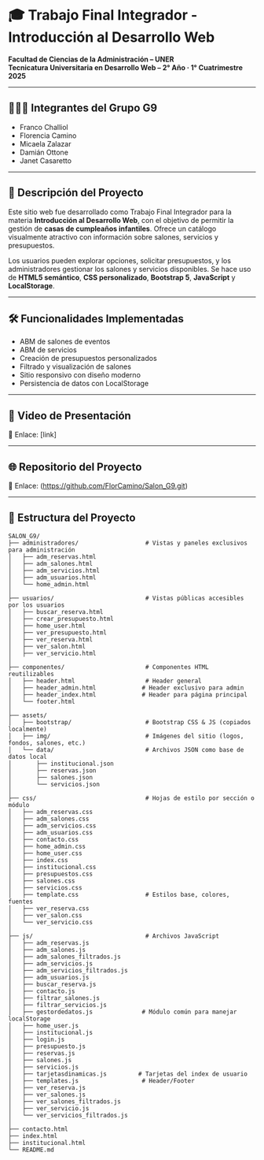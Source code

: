 # 🎓 Trabajo Final Integrador - Introducción al Desarrollo Web

**Facultad de Ciencias de la Administración – UNER**  
**Tecnicatura Universitaria en Desarrollo Web – 2° Año · 1° Cuatrimestre 2025**

---

## 🧑‍🤝‍🧑 Integrantes del Grupo G9

- Franco Challiol  
- Florencia Camino  
- Micaela Zalazar  
- Damián Ottone  
- Janet Casaretto  

---

## 📌 Descripción del Proyecto

Este sitio web fue desarrollado como Trabajo Final Integrador para la materia **Introducción al Desarrollo Web**, con el objetivo de permitir la gestión de **casas de cumpleaños infantiles**. Ofrece un catálogo visualmente atractivo con información sobre salones, servicios y presupuestos.

Los usuarios pueden explorar opciones, solicitar presupuestos, y los administradores gestionar los salones y servicios disponibles. Se hace uso de **HTML5 semántico**, **CSS personalizado**, **Bootstrap 5**, **JavaScript** y **LocalStorage**.

---

## 🛠️ Funcionalidades Implementadas

- ABM de salones de eventos
- ABM de servicios
- Creación de presupuestos personalizados
- Filtrado y visualización de salones
- Sitio responsivo con diseño moderno
- Persistencia de datos con LocalStorage

---

## 🎥 Video de Presentación

📎 Enlace: [link]

---

## 🌐 Repositorio del Proyecto

📎 Enlace: (https://github.com/FlorCamino/Salon_G9.git)

---

## 📁 Estructura del Proyecto

```
SALON_G9/
├── administradores/                   # Vistas y paneles exclusivos para administración
│   ├── adm_reservas.html
│   ├── adm_salones.html
│   ├── adm_servicios.html
│   ├── adm_usuarios.html
│   └── home_admin.html
│
├── usuarios/                          # Vistas públicas accesibles por los usuarios
│   ├── buscar_reserva.html
│   ├── crear_presupuesto.html
│   ├── home_user.html
│   ├── ver_presupuesto.html
│   ├── ver_reserva.html
│   ├── ver_salon.html
│   ├── ver_servicio.html
│
├── componentes/                       # Componentes HTML reutilizables
│   ├── header.html                    # Header general
│   ├── header_admin.html             # Header exclusivo para admin
│   ├── header_index.html             # Header para página principal
│   └── footer.html
│
├── assets/
│   ├── bootstrap/                     # Bootstrap CSS & JS (copiados localmente)
│   ├── img/                           # Imágenes del sitio (logos, fondos, salones, etc.)
│   └── data/                          # Archivos JSON como base de datos local
│       ├── institucional.json
│       ├── reservas.json
│       ├── salones.json
│       └── servicios.json
│
├── css/                               # Hojas de estilo por sección o módulo
│   ├── adm_reservas.css
│   ├── adm_salones.css
│   ├── adm_servicios.css
│   ├── adm_usuarios.css
│   ├── contacto.css
│   ├── home_admin.css
│   ├── home_user.css
│   ├── index.css
│   ├── institucional.css
│   ├── presupuestos.css
│   ├── salones.css
│   ├── servicios.css
│   ├── template.css                   # Estilos base, colores, fuentes
│   ├── ver_reserva.css
│   ├── ver_salon.css
│   └── ver_servicio.css
│
├── js/                                # Archivos JavaScript
│   ├── adm_reservas.js
│   ├── adm_salones.js
│   ├── adm_salones_filtrados.js
│   ├── adm_servicios.js
│   ├── adm_servicios_filtrados.js
│   ├── adm_usuarios.js
│   ├── buscar_reserva.js
│   ├── contacto.js
│   ├── filtrar_salones.js
│   ├── filtrar_servicios.js
│   ├── gestordedatos.js              # Módulo común para manejar localStorage
│   ├── home_user.js
│   ├── institucional.js
│   ├── login.js
│   ├── presupuesto.js
│   ├── reservas.js
│   ├── salones.js
│   ├── servicios.js
│   ├── tarjetasdinamicas.js         # Tarjetas del index de usuario
│   ├── templates.js                  # Header/Footer
│   ├── ver_reserva.js
│   ├── ver_salones.js
│   ├── ver_salones_filtrados.js
│   ├── ver_servicio.js
│   └── ver_servicios_filtrados.js
│
├── contacto.html
├── index.html
├── institucional.html
└── README.md


